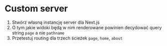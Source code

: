 # Custom server

1. Stwórz własną instancję server dla Next.js
2. O tym jakie widoki będą w nim renderowane powinien decydować query string `page` a nie `pathname`
3. Przetestuj routing dla trzech ścieżek `page`, `home`, `about` 

